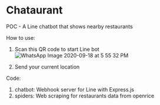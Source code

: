 # Chataurant
POC - A Line chatbot that shows nearby restaurants 

How to use:

1. Scan this QR code to start Line bot
![WhatsApp Image 2020-09-18 at 5 55 32 PM](https://user-images.githubusercontent.com/56144156/107474184-da8aab80-6bac-11eb-9a39-de1a08b95740.jpeg)

2. Send your current location

Code:
1. chatbot: Webhook server for Line with Express.js
2. spiders: Web scraping for restaurants data from openrice
